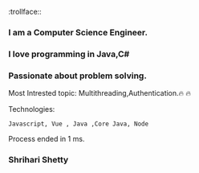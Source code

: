 
:trollface::
### I am a Computer Science Engineer.
### I love programming in Java,C#
### Passionate about problem solving.

Most Intrested topic: Multithreading,Authentication.:fire: :fire:


Technologies:

    Javascript, Vue , Java ,Core Java, Node

Process ended in 1 ms.

### Shrihari Shetty
